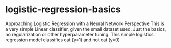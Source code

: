 # logistic-regression-basics
Approaching Logistic Regression with a Neural Network Perspective
This is a very simple Linear classifier, given the small dataset used. Just the basics, no regularization or other hyperparameter tuning. 
This simple logistics regression model classifies cat (y=1) and not cat (y=0)
